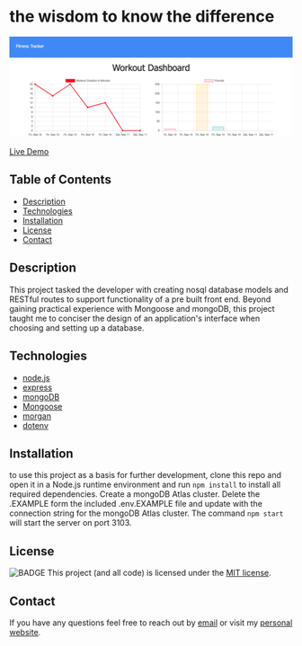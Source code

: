 # the wisdom to know the difference

![workout tracker](public/assets/tracker.png)

[Live Demo](https://pure-anchorage-61730.herokuapp.com/?id=613cf1d4e203bb00161e5e45)

## Table of Contents

- [Description](#description)
- [Technologies](#technologies)
- [Installation](#installation)
- [License](#license)
- [Contact](#contact)

## Description

This project tasked the developer with creating nosql database models and RESTful routes to support functionality of a pre built front end. Beyond gaining practical experience with Mongoose and mongoDB, this project taught me to conciser the design of an application's interface when choosing and setting up a database.

## Technologies

- [node.js](https://nodejs.org/en/)
- [express](https://www.npmjs.com/package/express)
- [mongoDB](https://www.mongodb.com/)
- [Mongoose](https://www.npmjs.com/package/mongoose)
- [morgan](https://www.npmjs.com/package/morgan)
- [dotenv](https://www.npmjs.com/package/dotenv)

## Installation

to use this project as a basis for further development, clone this repo and open it in a Node.js runtime environment and run `npm install` to install all required dependencies. Create a mongoDB Atlas cluster. Delete the .EXAMPLE form the included .env.EXAMPLE file and update with the connection string for the mongoDB Atlas cluster. The command `npm start` will start the server on port 3103.

## License

![BADGE](https://img.shields.io/badge/license-MIT-blue.svg)
This project (and all code) is licensed under the [MIT license](https://opensource.org/licenses/MIT).

## Contact

If you have any questions feel free to reach out by [email](mailto:sissyhanks@yahoo.com) or visit my [personal website](https://github.com/sissyhanks).
